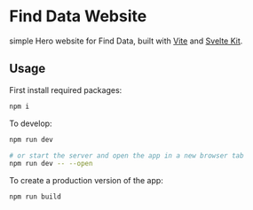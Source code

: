 # Find Data Website

simple Hero website for Find Data, built with [Vite](https://vitejs.dev/) and [Svelte Kit](https://github.com/sveltejs/kit).

## Usage

First install required packages:
```bash
npm i
```

To develop:
```bash
npm run dev

# or start the server and open the app in a new browser tab
npm run dev -- --open
```

To create a production version of the app:
```bash
npm run build
```